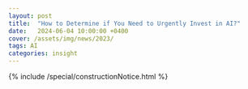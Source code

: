 ```yaml
---
layout: post
title:  "How to Determine if You Need to Urgently Invest in AI?"
date:   2024-06-04 10:00:00 +0400
cover: /assets/img/news/2023/
tags: AI
categories: insight
---
```


{% include /special/constructionNotice.html %}
